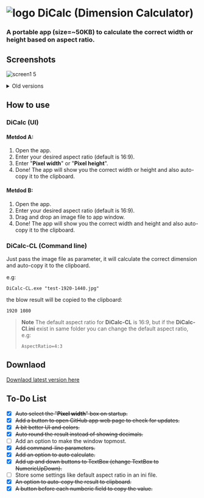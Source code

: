 # ![logo](https://github.com/amymor/DiCalc-Dimension-Calculator/assets/54497554/d3e5c2d8-777d-4d36-bb14-ef0417881958) DiCalc (Dimension Calculator)
### A portable app (size=~50KB) to calculate the correct width or height based on aspect ratio. 

## Screenshots
![screen1 5](https://github.com/amymor/DiCalc-Dimension-Calculator/assets/54497554/93c5f10c-13b9-4700-903c-9ed847718236)


<details><summary>Old versions</summary>

### v1.2-v1.4
![screen1 4](https://github.com/amymor/DiCalc-Dimension-Calculator/assets/54497554/508f2c14-a302-4f91-a98e-a0946efbad88)
### v1.1
![screenv1 1](https://github.com/amymor/DiCalc-Dimension-Calculator/assets/54497554/b9c4a6df-c706-4e3c-8469-befd830bcbee)
### v1.0
![screenv1 0](https://github.com/amymor/DiCalc-Dimension-Calculator/assets/54497554/7e0735c1-c4d7-417e-b0d1-f6553df0f16f)

  
</details>

## How to use
### DiCalc (UI)
#### Metdod A:
1. Open the app.
2. Enter your desired aspect ratio (default is 16:9).
3. Enter "**Pixel width**" or "**Pixel height**".
4. Done! The app will show you the correct width or height and also auto-copy it to the clipboard.
#### Metdod B:
1. Open the app.
2. Enter your desired aspect ratio (default is 16:9).
3. Drag and drop an image file to app window.
5. Done! The app will show you the correct width and height and also auto-copy it to the clipboard.

### DiCalc-CL (Command line)
Just pass the image file as parameter, it will calculate the correct dimension and auto-copy it to the clipboard.

e.g:

`DiCalc-CL.exe "test-1920-1440.jpg"`

the blow result will be copied to the clipboard:

`1920 1080`
> **Note**
> The default aspect ratio for **DiCalc-CL** is 16:9, but if the **DiCalc-Cl.ini** exist in same folder you can change the default aspect ratio, e.g:
> 
> `AspectRatio=4:3`


## Downlaod
[Downlaod latest version here](https://github.com/amymor/DiCalc-Dimension-Calculator/releases/latest)

## To-Do List
- [x] ~~Auto select the "**Pixel width**" box on startup.~~
- [x] ~~Add a button to open GitHub app web page to check for updates.~~
- [x] ~~A bit better UI and colors.~~
- [x] ~~Auto round the result instead of showing decimals.~~
- [ ] Add an option to make the window topmost.
- [x] ~~Add command-line parameters.~~
- [x] ~~Add an option to auto calculate.~~
- [x] ~~Add up and down buttons to TextBox (change TextBox to NumericUpDown).~~
- [ ] Store some settings like default aspect ratio in an ini file.
- [x] ~~An option to auto-copy the result to clipboard.~~
- [x] ~~A button before each numberic field to copy the value.~~
